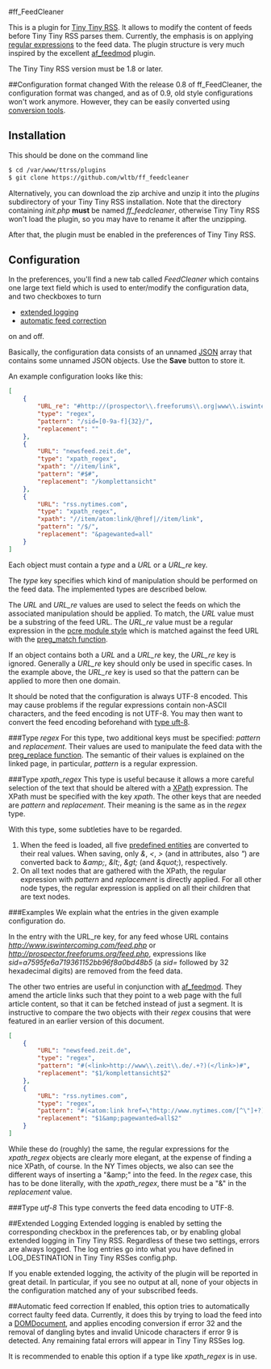 #ff_FeedCleaner

This is a plugin for [Tiny Tiny RSS](https://github.com/gothfox/Tiny-Tiny-RSS). It allows to modify the content of feeds before Tiny Tiny RSS parses them.
Currently, the emphasis is on applying [regular expressions](http://www.php.net/manual/en/book.pcre.php) to the feed data.
The plugin structure is very much inspired by the excellent [af_feedmod](https://github.com/mbirth/ttrss_plugin-af_feedmod) plugin.

The Tiny Tiny RSS version must be 1.8 or later.

##Configuration format changed
With the release 0.8 of ff_FeedCleaner, the configuration format was changed,
and as of 0.9, old style configurations won't work anymore.
However, they can be easily converted using [conversion tools](https://github.com/wltb/ff_feedcleaner/blob/master/conf_conv.md#converting-the-configuration).

## Installation
This should be done on the command line

```sh
$ cd /var/www/ttrss/plugins
$ git clone https://github.com/wltb/ff_feedcleaner
```

Alternatively, you can download the zip archive and unzip it into the *plugins* subdirectory of your Tiny Tiny RSS installation.
Note that the directory containing *init.php* **must** be named *ff_feedcleaner*, otherwise Tiny Tiny RSS won't load the plugin, so you may have to rename it after the unzipping.

After that, the plugin must be enabled in the preferences of Tiny Tiny RSS.

## Configuration
In the preferences, you'll find a new tab called *FeedCleaner* which contains one large text field which is used to enter/modify the configuration data,
and two checkboxes to turn

* [extended logging](https://github.com/wltb/ff_feedcleaner#extended-logging)
* [automatic feed correction](https://github.com/wltb/ff_feedcleaner#automatic-feed-correction)

on and off.

Basically, the configuration data consists of an unnamed [JSON](http://json.org/) array that contains some unnamed JSON objects. Use the **Save** button to store it.

An example configuration looks like this:

```json
[
	{
		"URL_re": "#http://(prospector\\.freeforums\\.org|www\\.iswintercoming\\.com)/feed\\.php#",
		"type": "regex",
		"pattern": "/sid=[0-9a-f]{32}/",
		"replacement": ""
	},
	{
		"URL": "newsfeed.zeit.de",
		"type": "xpath_regex",
		"xpath": "//item/link",
		"pattern": "#$#",
		"replacement": "/komplettansicht"
	},
	{
		"URL": "rss.nytimes.com",
		"type": "xpath_regex",
		"xpath": "//item/atom:link/@href|//item/link",
		"pattern": "/$/",
		"replacement": "&pagewanted=all"
	}
]
```

Each object must contain a *type* and a *URL* or a *URL_re* key.

The *type* key specifies which kind of manipulation should be performed on the feed data. The implemented types are described below.

The *URL* and *URL_re* values are used to select the feeds on which the associated manipulation should be applied.
To match, the *URL* value must be a substring of the feed URL.
The *URL_re* value must be a regular expression in the [pcre module style](http://www.php.net/manual/en/book.pcre.php) which is matched against the feed URL with the [preg_match function](http://www.php.net/manual/en/function.preg-match.php).

If an object contains both a *URL* and a *URL_re* key, the *URL_re* key is ignored. Generally a *URL_re* key should only be used in specific cases.
In the example above, the *URL_re* key is used so that the pattern can be applied to more then one domain.

It should be noted that the configuration is always UTF-8 encoded.
This may cause problems if the regular expressions contain non-ASCII characters, and the feed encoding is not UTF-8.
You may then want to convert the feed encoding beforehand with [type uft-8](https://github.com/wltb/ff_feedcleaner#type-utf-8).

###Type *regex*
For this type, two additional keys must be specified: *pattern* and *replacement*.
Their values are used to manipulate the feed data with the [preg_replace function](http://www.php.net/manual/en/function.preg-replace.php).
The semantic of their values is explained on the linked page, in particular, *pattern* is a regular expression.

###Type *xpath_regex*
This type is useful because it allows a more careful selection of the text that should be altered with a [XPath](http://www.w3schools.com/xpath/default.asp) expression. The XPath must be specified with the key *xpath*.
The other keys that are needed are *pattern* and *replacement*. Their meaning is the same as in the *regex* type.

With this type, some subtleties have to be regarded.

1. When the feed is loaded, all five [predefined entities](http://www.w3.org/TR/REC-xml/#sec-predefined-ent) are converted to their real values. When saving, only *&*, *<*, *>* (and in attributes, also *"*) are converted back to *&amp;amp;*, *&amp;lt;*, *&amp;gt;* (and *&amp;quot;*), respectively.
2. On all text nodes that are gathered with the XPath, the regular expression with *pattern* and *replacement* is directly applied. For all other node types, the regular expression is applied on all their children that are text nodes.

###Examples
We explain what the entries in the given example configuration do.

In the entry with the URL_re key, for any feed whose URL contains *http://www.iswintercoming.com/feed.php* or *http://prospector.freeforums.org/feed.php*, expressions like *sid=a7595fe6a719361152bb96f8a0bd48b5* (a *sid=* followed by 32 hexadecimal digits) are removed from the feed data.

The other two entries are useful in conjunction with [af_feedmod](https://github.com/mbirth/ttrss_plugin-af_feedmod).
They amend the article links such that they point to a web page with the full article content, so that it can be fetched instead of just a segment.
It is instructive to compare the two objects with their *regex* cousins that were featured in an earlier version of this document.

```json
[
	{
		"URL": "newsfeed.zeit.de",
		"type": "regex",
		"pattern": "#(<link>http://www\\.zeit\\.de/.+?)(</link>)#",
		"replacement": "$1/komplettansicht$2"
	},
	{
		"URL": "rss.nytimes.com",
		"type": "regex",
		"pattern": "#(<atom:link href=\"http://www.nytimes.com/[^\"]+?)(\")#",
		"replacement": "$1&amp;pagewanted=all$2"
	}
]
```

While these do (roughly) the same, the regular expressions for the *xpath_regex* objects are clearly more elegant, at the expense of finding a nice XPath, of course.
In the NY Times objects, we also can see the different ways of inserting a "&amp;amp;" into the feed. In the *regex* case, this has to be done literally, with the *xpath_regex*, there must be a "&" in the *replacement* value.

###Type *utf-8*
This type converts the feed data encoding to UTF-8.

##Extended Logging
Extended logging is enabled by setting the corresponding checkbox in the preferences tab, or by enabling global extended logging in Tiny Tiny RSS.
Regardless of these two settings, errors are always logged.
The log entries go into what you have defined in LOG_DESTINATION in Tiny Tiny RSSes config.php.

If you enable extended logging, the activity of the plugin will be reported in great detail. In particular, if you see no output at all, none of your objects in the configuration matched any of your subscribed feeds.

##Automatic feed correction
If enabled, this option tries to automatically correct faulty feed data.
Currently, it does this by trying to load the feed into a [DOMDocument](http://www.php.net/manual/en/book.dom.php),
and applies encoding conversion if error 32 and the removal of dangling bytes and invalid Unicode characters if error 9 is detected.
Any remaining fatal errors will appear in Tiny Tiny RSSes log.

It is recommended to enable this option if a type like *xpath_regex* is in use.

